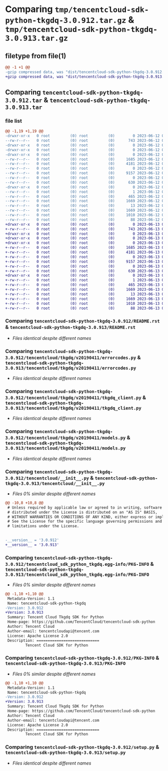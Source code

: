 # Comparing `tmp/tencentcloud-sdk-python-tkgdq-3.0.912.tar.gz` & `tmp/tencentcloud-sdk-python-tkgdq-3.0.913.tar.gz`

## filetype from file(1)

```diff
@@ -1 +1 @@
-gzip compressed data, was "dist/tencentcloud-sdk-python-tkgdq-3.0.912.tar", last modified: Mon Jun 12 03:14:44 2023, max compression
+gzip compressed data, was "dist/tencentcloud-sdk-python-tkgdq-3.0.913.tar", last modified: Tue Jun 13 02:27:43 2023, max compression
```

## Comparing `tencentcloud-sdk-python-tkgdq-3.0.912.tar` & `tencentcloud-sdk-python-tkgdq-3.0.913.tar`

### file list

```diff
@@ -1,19 +1,19 @@
-drwxr-xr-x   0 root         (0) root         (0)        0 2023-06-12 03:14:44.000000 tencentcloud-sdk-python-tkgdq-3.0.912/
--rw-r--r--   0 root         (0) root         (0)      743 2023-06-12 03:14:44.000000 tencentcloud-sdk-python-tkgdq-3.0.912/README.rst
-drwxr-xr-x   0 root         (0) root         (0)        0 2023-06-12 03:14:44.000000 tencentcloud-sdk-python-tkgdq-3.0.912/tencentcloud/
-drwxr-xr-x   0 root         (0) root         (0)        0 2023-06-12 03:14:44.000000 tencentcloud-sdk-python-tkgdq-3.0.912/tencentcloud/tkgdq/
-drwxr-xr-x   0 root         (0) root         (0)        0 2023-06-12 03:14:44.000000 tencentcloud-sdk-python-tkgdq-3.0.912/tencentcloud/tkgdq/v20190411/
--rw-r--r--   0 root         (0) root         (0)     1685 2023-06-12 03:14:44.000000 tencentcloud-sdk-python-tkgdq-3.0.912/tencentcloud/tkgdq/v20190411/errorcodes.py
--rw-r--r--   0 root         (0) root         (0)     4181 2023-06-12 03:14:44.000000 tencentcloud-sdk-python-tkgdq-3.0.912/tencentcloud/tkgdq/v20190411/tkgdq_client.py
--rw-r--r--   0 root         (0) root         (0)        0 2023-06-12 03:14:44.000000 tencentcloud-sdk-python-tkgdq-3.0.912/tencentcloud/tkgdq/v20190411/__init__.py
--rw-r--r--   0 root         (0) root         (0)     9157 2023-06-12 03:14:44.000000 tencentcloud-sdk-python-tkgdq-3.0.912/tencentcloud/tkgdq/v20190411/models.py
--rw-r--r--   0 root         (0) root         (0)        0 2023-06-12 03:14:44.000000 tencentcloud-sdk-python-tkgdq-3.0.912/tencentcloud/tkgdq/__init__.py
--rw-r--r--   0 root         (0) root         (0)      630 2023-06-12 03:14:44.000000 tencentcloud-sdk-python-tkgdq-3.0.912/tencentcloud/__init__.py
-drwxr-xr-x   0 root         (0) root         (0)        0 2023-06-12 03:14:44.000000 tencentcloud-sdk-python-tkgdq-3.0.912/tencentcloud_sdk_python_tkgdq.egg-info/
--rw-r--r--   0 root         (0) root         (0)        1 2023-06-12 03:14:44.000000 tencentcloud-sdk-python-tkgdq-3.0.912/tencentcloud_sdk_python_tkgdq.egg-info/dependency_links.txt
--rw-r--r--   0 root         (0) root         (0)      465 2023-06-12 03:14:44.000000 tencentcloud-sdk-python-tkgdq-3.0.912/tencentcloud_sdk_python_tkgdq.egg-info/SOURCES.txt
--rw-r--r--   0 root         (0) root         (0)     1669 2023-06-12 03:14:44.000000 tencentcloud-sdk-python-tkgdq-3.0.912/tencentcloud_sdk_python_tkgdq.egg-info/PKG-INFO
--rw-r--r--   0 root         (0) root         (0)       13 2023-06-12 03:14:44.000000 tencentcloud-sdk-python-tkgdq-3.0.912/tencentcloud_sdk_python_tkgdq.egg-info/top_level.txt
--rw-r--r--   0 root         (0) root         (0)     1669 2023-06-12 03:14:44.000000 tencentcloud-sdk-python-tkgdq-3.0.912/PKG-INFO
--rw-r--r--   0 root         (0) root         (0)     1010 2023-06-12 03:14:44.000000 tencentcloud-sdk-python-tkgdq-3.0.912/setup.py
--rw-r--r--   0 root         (0) root         (0)       88 2023-06-12 03:14:44.000000 tencentcloud-sdk-python-tkgdq-3.0.912/setup.cfg
+drwxr-xr-x   0 root         (0) root         (0)        0 2023-06-13 02:27:43.000000 tencentcloud-sdk-python-tkgdq-3.0.913/
+-rw-r--r--   0 root         (0) root         (0)      743 2023-06-13 02:27:43.000000 tencentcloud-sdk-python-tkgdq-3.0.913/README.rst
+drwxr-xr-x   0 root         (0) root         (0)        0 2023-06-13 02:27:43.000000 tencentcloud-sdk-python-tkgdq-3.0.913/tencentcloud/
+drwxr-xr-x   0 root         (0) root         (0)        0 2023-06-13 02:27:43.000000 tencentcloud-sdk-python-tkgdq-3.0.913/tencentcloud/tkgdq/
+drwxr-xr-x   0 root         (0) root         (0)        0 2023-06-13 02:27:43.000000 tencentcloud-sdk-python-tkgdq-3.0.913/tencentcloud/tkgdq/v20190411/
+-rw-r--r--   0 root         (0) root         (0)     1685 2023-06-13 02:27:43.000000 tencentcloud-sdk-python-tkgdq-3.0.913/tencentcloud/tkgdq/v20190411/errorcodes.py
+-rw-r--r--   0 root         (0) root         (0)     4181 2023-06-13 02:27:43.000000 tencentcloud-sdk-python-tkgdq-3.0.913/tencentcloud/tkgdq/v20190411/tkgdq_client.py
+-rw-r--r--   0 root         (0) root         (0)        0 2023-06-13 02:27:43.000000 tencentcloud-sdk-python-tkgdq-3.0.913/tencentcloud/tkgdq/v20190411/__init__.py
+-rw-r--r--   0 root         (0) root         (0)     9157 2023-06-13 02:27:43.000000 tencentcloud-sdk-python-tkgdq-3.0.913/tencentcloud/tkgdq/v20190411/models.py
+-rw-r--r--   0 root         (0) root         (0)        0 2023-06-13 02:27:43.000000 tencentcloud-sdk-python-tkgdq-3.0.913/tencentcloud/tkgdq/__init__.py
+-rw-r--r--   0 root         (0) root         (0)      630 2023-06-13 02:27:43.000000 tencentcloud-sdk-python-tkgdq-3.0.913/tencentcloud/__init__.py
+drwxr-xr-x   0 root         (0) root         (0)        0 2023-06-13 02:27:43.000000 tencentcloud-sdk-python-tkgdq-3.0.913/tencentcloud_sdk_python_tkgdq.egg-info/
+-rw-r--r--   0 root         (0) root         (0)        1 2023-06-13 02:27:43.000000 tencentcloud-sdk-python-tkgdq-3.0.913/tencentcloud_sdk_python_tkgdq.egg-info/dependency_links.txt
+-rw-r--r--   0 root         (0) root         (0)      465 2023-06-13 02:27:43.000000 tencentcloud-sdk-python-tkgdq-3.0.913/tencentcloud_sdk_python_tkgdq.egg-info/SOURCES.txt
+-rw-r--r--   0 root         (0) root         (0)     1669 2023-06-13 02:27:43.000000 tencentcloud-sdk-python-tkgdq-3.0.913/tencentcloud_sdk_python_tkgdq.egg-info/PKG-INFO
+-rw-r--r--   0 root         (0) root         (0)       13 2023-06-13 02:27:43.000000 tencentcloud-sdk-python-tkgdq-3.0.913/tencentcloud_sdk_python_tkgdq.egg-info/top_level.txt
+-rw-r--r--   0 root         (0) root         (0)     1669 2023-06-13 02:27:43.000000 tencentcloud-sdk-python-tkgdq-3.0.913/PKG-INFO
+-rw-r--r--   0 root         (0) root         (0)     1010 2023-06-13 02:27:43.000000 tencentcloud-sdk-python-tkgdq-3.0.913/setup.py
+-rw-r--r--   0 root         (0) root         (0)       88 2023-06-13 02:27:43.000000 tencentcloud-sdk-python-tkgdq-3.0.913/setup.cfg
```

### Comparing `tencentcloud-sdk-python-tkgdq-3.0.912/README.rst` & `tencentcloud-sdk-python-tkgdq-3.0.913/README.rst`

 * *Files identical despite different names*

### Comparing `tencentcloud-sdk-python-tkgdq-3.0.912/tencentcloud/tkgdq/v20190411/errorcodes.py` & `tencentcloud-sdk-python-tkgdq-3.0.913/tencentcloud/tkgdq/v20190411/errorcodes.py`

 * *Files identical despite different names*

### Comparing `tencentcloud-sdk-python-tkgdq-3.0.912/tencentcloud/tkgdq/v20190411/tkgdq_client.py` & `tencentcloud-sdk-python-tkgdq-3.0.913/tencentcloud/tkgdq/v20190411/tkgdq_client.py`

 * *Files identical despite different names*

### Comparing `tencentcloud-sdk-python-tkgdq-3.0.912/tencentcloud/tkgdq/v20190411/models.py` & `tencentcloud-sdk-python-tkgdq-3.0.913/tencentcloud/tkgdq/v20190411/models.py`

 * *Files identical despite different names*

### Comparing `tencentcloud-sdk-python-tkgdq-3.0.912/tencentcloud/__init__.py` & `tencentcloud-sdk-python-tkgdq-3.0.913/tencentcloud/__init__.py`

 * *Files 0% similar despite different names*

```diff
@@ -10,8 +10,8 @@
 # Unless required by applicable law or agreed to in writing, software
 # distributed under the License is distributed on an "AS IS" BASIS,
 # WITHOUT WARRANTIES OR CONDITIONS OF ANY KIND, either express or implied.
 # See the License for the specific language governing permissions and
 # limitations under the License.
 
 
-__version__ = '3.0.912'
+__version__ = '3.0.913'
```

### Comparing `tencentcloud-sdk-python-tkgdq-3.0.912/tencentcloud_sdk_python_tkgdq.egg-info/PKG-INFO` & `tencentcloud-sdk-python-tkgdq-3.0.913/tencentcloud_sdk_python_tkgdq.egg-info/PKG-INFO`

 * *Files 0% similar despite different names*

```diff
@@ -1,10 +1,10 @@
 Metadata-Version: 1.1
 Name: tencentcloud-sdk-python-tkgdq
-Version: 3.0.912
+Version: 3.0.913
 Summary: Tencent Cloud Tkgdq SDK for Python
 Home-page: https://github.com/TencentCloud/tencentcloud-sdk-python
 Author: Tencent Cloud
 Author-email: tencentcloudapi@tencent.com
 License: Apache License 2.0
 Description: ============================
         Tencent Cloud SDK for Python
```

### Comparing `tencentcloud-sdk-python-tkgdq-3.0.912/PKG-INFO` & `tencentcloud-sdk-python-tkgdq-3.0.913/PKG-INFO`

 * *Files 0% similar despite different names*

```diff
@@ -1,10 +1,10 @@
 Metadata-Version: 1.1
 Name: tencentcloud-sdk-python-tkgdq
-Version: 3.0.912
+Version: 3.0.913
 Summary: Tencent Cloud Tkgdq SDK for Python
 Home-page: https://github.com/TencentCloud/tencentcloud-sdk-python
 Author: Tencent Cloud
 Author-email: tencentcloudapi@tencent.com
 License: Apache License 2.0
 Description: ============================
         Tencent Cloud SDK for Python
```

### Comparing `tencentcloud-sdk-python-tkgdq-3.0.912/setup.py` & `tencentcloud-sdk-python-tkgdq-3.0.913/setup.py`

 * *Files identical despite different names*

